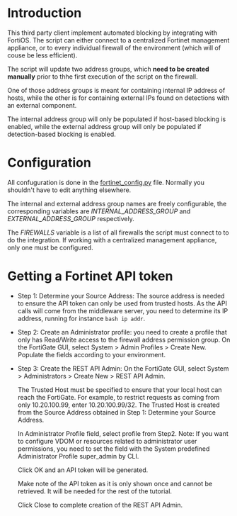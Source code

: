 # Introduction

This third party client implement automated blocking by integrating with FortiOS. The script can either connect to a centralized Fortinet management appliance, or to every individual firewall of the environment (which will of couse be less efficient).

The script will update two address groups, which **need to be created manually** prior to thhe first execution of the script on the firewall. 

One of those address groups is meant for containing internal IP address of hosts, while the other is for containing external IPs found on detections with an external component. 

The internal address group will only be populated if host-based blocking is enabled, while the external address group will only be populated if detection-based blocking is enabled. 

# Configuration

All confuguration is done in the [fortinet_config.py](./fortinet_config.py) file. Normally you shouldn't have to edit anything elsewhere. 

The internal and external address group names are freely configurable, the corresponding variables are _INTERNAL_ADDRESS_GROUP_ and _EXTERNAL_ADDRESS_GROUP_ respectively. 

The _FIREWALLS_ variable is a list of all firewalls the script must connect to to do the integration. If working with a centralized management appliance, only one must be configured. 


# Getting a Fortinet API token

* Step 1: Determine your Source Address: The source address is needed to ensure the API token can only be used from trusted hosts. As the API calls will come from the middleware server, you need to determine its IP address, running for instance ```bash ip addr```. 

* Step 2: Create an Administrator profile: you need to create a profile that only has Read/Write access to the firewall address permission group. On the FortiGate GUI, select System > Admin Profiles > Create New. Populate the fields according to your environment.

* Step 3: Create the REST API Admin: On the FortiGate GUI, select System > Administrators > Create New > REST API Admin.

   The Trusted Host must be specified to ensure that your local host can reach the FortiGate. For example, to restrict requests as coming from only 10.20.100.99, enter 10.20.100.99/32. The Trusted Host is created from the Source Address obtained in Step 1: Determine your Source Address.
   
   In Administrator Profile field, select profile from Step2. Note: If you want to configure VDOM or resources related to administrator user permissions, you need to set the field with the System predefined Administrator Profile super_admin by CLI.
   
   Click OK and an API token will be generated.
   
   Make note of the API token as it is only shown once and cannot be retrieved. It will be needed for the rest of the tutorial.
   
   Click Close to complete creation of the REST API Admin.

